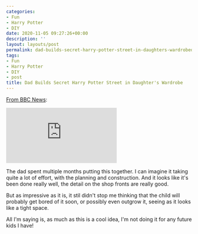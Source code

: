 ```yaml
---
categories:
- Fun
- Harry Potter
- DIY
date: 2020-11-05 09:27:26+00:00
description: ''
layout: layouts/post
permalink: dad-builds-secret-harry-potter-street-in-daughters-wardrobedad-builds-secret-harry-potter-street-in-daughters-wardrobeclose/
tags:
- Fun
- Harry Potter
- DIY
- post
title: Dad Builds Secret Harry Potter Street in Daughter's Wardrobe
---
```


[From BBC News](https://www.bbc.co.uk/news/av/uk-england-berkshire-54753502):

<iframe id="hp-video" frameborder="0" src="https://www.bbc.co.uk/news/av/embed/p08x22kg/54753502"></iframe>

The dad spent multiple months putting this together. I can imagine it taking quite a lot of effort, with the planning and construction. And it looks like it's been done really well, the detail on the shop fronts are really good.

But as impressive as it is, it stil didn't stop me thinking that the child will probably get bored of it soon, or possibly even outgrow it, seeing as it looks like a tight space.

All I'm saying is, as much as this is a cool idea, I'm not doing it for any future kids I have!